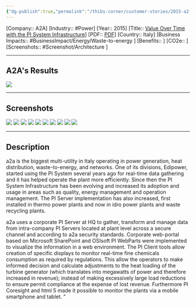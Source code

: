 ```yaml
---
{"dg-publish":true,"permalink":"/thibs-corner/customer-stories/2015-a2-a-value-over-time-with-the-pi-system-infrastructure/","noteIcon":""}
---
```


[Company:: A2A]
[Industry:: #Power]
[Year:: 2015]
[Title:: [Value Over Time with the PI System Infrastructure](https://resources.osisoft.com/presentations/value-over-time-with-the-pi-system-infrastructure/)]
[PDF:: [PDF](https://cdn.osisoft.com/corp/en/media/presentations/2015/EMEA2015/PDF/UC15EU02PG06_a2a_Andrico_ValueOverTimewiththePISystemInfrastructure.pdf)]
[Country:: Italy]
[Business Impacts:: #BusinessImpact/Energy/Waste-to-energy ]
[Benefits:: ]
[CO2e:: ]
[Screenshots:: #Screenshot/Architecture  ] 

---
## A2A's Results
![](https://i.imgur.com/7adL2hD.png)

---
## Screenshots
![](https://i.imgur.com/GPVP5ST.png)
![](https://i.imgur.com/NXvVN3v.png)
![](https://i.imgur.com/WABYmxr.png)
![](https://i.imgur.com/xbkehzU.png)
![](https://i.imgur.com/C5SuciY.png)
![](https://i.imgur.com/iowL9BM.png)
![](https://i.imgur.com/4UJp06J.png)
![](https://i.imgur.com/g2yeyjH.png)
![](https://i.imgur.com/tGnlXL7.png)
![](https://i.imgur.com/oHlyeO3.png)

---
## Description
a2a is the biggest multi-utility in Italy operating in power generation, heat distribution, waste-to-energy, and networks. One of its divisions, Edipower, started using the PI System several years ago for real-time data gathering and it has helped operate the plant more efficiently. Since then the PI System Infrastructure has been evolving and increased its adoption and usage in areas such as quality, energy management and operation management. The PI Server implementation has also increased, first installed in thermo power plants and now in idro power plants and waste recycling plants.

a2a uses a corporate PI Server at HQ to gather, transform and manage data from intra-company PI Servers located at plant level across a secure channel and according to a2a security standards. Corporate web-portal based on Microsoft SharePoint and OSIsoft PI WebParts were implemented to visualize the information in a web environment. The PI Client tools allow creation of specific displays to monitor real-time fine chemicals consumption as required by regulations. This allow the operators to make informed decision and calculate adjustments to the heat loading of the turbine generator (which translates into megawatts of power and therefore increased in revenue); instead of making excessively large load reductions to ensure permit compliance at the expense of lost revenue. Furthermore PI Coresight and html 5 made it possible to monitor the plants via a mobile smartphone and tablet. "